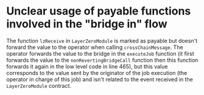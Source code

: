 # Unclear usage of payable functions involved in the "bridge in" flow

The function `lzReceive` in `LayerZeroModule` is marked as payable but doesn't forward the value to the operator when calling `crossChainMessage`. The operator forwards the value to the bridge in the `executeJob` function (it first forwards the value to the `nonRevertingBridgeCall` function then this function forwards it again in the low level code in line 465), but this value corresponds to the value sent by the originator of the job execution (the operator in charge of this job) and isn't related to the event received in the `LayerZeroModule` contract.

